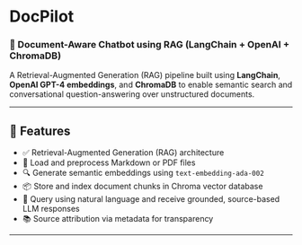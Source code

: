 # DocPilot
### 🧠 Document-Aware Chatbot using RAG (LangChain + OpenAI + ChromaDB)

A Retrieval-Augmented Generation (RAG) pipeline built using **LangChain**, **OpenAI GPT-4 embeddings**, and **ChromaDB** to enable semantic search and conversational question-answering over unstructured documents.

---

## 📌 Features

- ✅ Retrieval-Augmented Generation (RAG) architecture
- 📄 Load and preprocess Markdown or PDF files
- 🔍 Generate semantic embeddings using `text-embedding-ada-002`
- 📦 Store and index document chunks in Chroma vector database
- 🤖 Query using natural language and receive grounded, source-based LLM responses
- 📚 Source attribution via metadata for transparency

---



